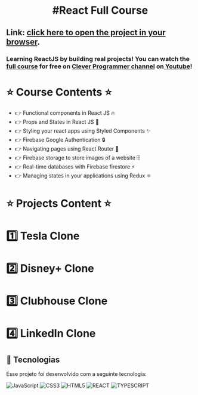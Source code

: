 <h1 align="center">#React Full Course</h1>

## Link: <a href="">click here to open the project in your browser</a>.
### Learning ReactJS by building real projects! You can watch the <a href="https://www.youtube.com/watch?v=0mVbNp1ol_w">full course</a> for free on <a href="https://www.youtube.com/channel/UCqrILQNl5Ed9Dz6CGMyvMTQ">Clever Programmer channel</a> on<a href="https://www.youtube.com/"> Youtube</a>!


# ⭐️ Course Contents ⭐️
- 👉 Functional components in React JS 🔥
- 👉 Props and States in React JS 🚀
- 👉 Styling your react apps using Styled Components ✨
- 👉 Firebase Google Authentication 🔒
- 👉 Navigating pages using React Router 📄
- 👉 Firebase storage to store images of a website 🗄️
- 👉 Real-time databases with Firebase firestore ⚡
- 👉 Managing states in your applications using Redux ⚛️

# ⭐️ Projects Content ⭐️

# 1️⃣ Tesla Clone 
# 2️⃣ Disney+ Clone
# 3️⃣ Clubhouse Clone
# 4️⃣ LinkedIn Clone

## :rocket: Tecnologias

Esse projeto foi desenvolvido com a seguinte tecnologia:

![JavaScript](https://img.shields.io/badge/javascript-%23323330.svg?style=for-the-badge&logo=javascript&logoColor=%23F7DF1E)
![CSS3](https://img.shields.io/badge/css3-%231572B6.svg?style=for-the-badge&logo=css3&logoColor=white)
![HTML5](https://img.shields.io/badge/html5-%23E34F26.svg?style=for-the-badge&logo=html5&logoColor=white)
![REACT](https://img.shields.io/badge/React-20232A?style=for-the-badge&logo=react&logoColor=61DAFB)
![TYPESCRIPT](https://img.shields.io/badge/TypeScript-007ACC?style=for-the-badge&logo=typescript&logoColor=white)

